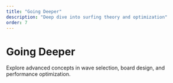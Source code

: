 ```yaml
---
title: "Going Deeper"
description: "Deep dive into surfing theory and optimization"
order: 7
---
```


# Going Deeper

Explore advanced concepts in wave selection, board design, and performance optimization.
